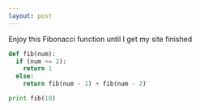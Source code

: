 ```yaml
---
layout: post
---
```

Enjoy this Fibonacci function until I get my site finished

```python
def fib(num):
  if (num <= 2):
    return 1
  else:
    return fib(num - 1) + fib(num - 2)

print fib(10)
```
